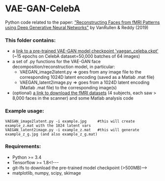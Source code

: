 # VAE-GAN-CelebA
Python code related to the paper: ["Reconstructing Faces from fMRI Patterns using Deep Generative Neural Networks"](https://arxiv.org/abs/1810.03856) by VanRullen &amp; Reddy (2019)

### This folder contains:
* a [link to a pre-trained VAE-GAN model checkpoint 'vaegan_celeba.ckpt'](http://www.cerco.ups-tlse.fr/~rufin/vaegan_celeba.ckpt) (~15 epochs on CelebA dataset=50,000 batches of 64 images)
* a set of .py functions for the VAE-GAN face decomposition/reconstruction model, in particular:
  * VAEGAN_image2latent.py => goes from any image file to the corresponding 1024D latent encoding (saved as a Matlab .mat file)
  * VAEGAN_latent2image.py => goes from a 1024D latent encoding (Matlab .mat file) to the corresponding image(s)
* (optional) [a link to download the fMRI datasets](https://openneuro.org/datasets/ds001761) (4 subjects, each saw > 8,000 faces in the scanner) and some Matlab analysis code

### Example usage:
    VAEGAN_image2latent.py -i example.jpg     #this will create example_z.mat with the 1024 latent vars
    VAEGAN_latent2image.py -i example_z.mat   #this will generate example_z_g.jpg (and also example_z_g.mat)

### Requirements:
* Python >= 3.4
* Tensorflow >= 1.8<!---
* git-lfs to download the pre-trained model checkpoint (>500MB)-->
* matplotlib, numpy, scipy, skimage
